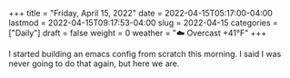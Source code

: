 +++
title = "Friday, April 15, 2022"
date = 2022-04-15T05:17:00-04:00
lastmod = 2022-04-15T09:17:53-04:00
slug = 2022-04-15
categories = ["Daily"]
draft = false
weight = 0
weather = "☁️ Overcast +41°F"
+++

I started building an emacs config from scratch this morning. I said I was never going to do that again, but here we are.

[//]: # "Exported with love from a post written in Org mode"
[//]: # "- https://github.com/kaushalmodi/ox-hugo"
